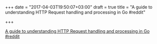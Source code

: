 +++
date = "2017-04-03T19:50:07+03:00"
draft = true
title = "A guide to understanding HTTP Request handling and processing in Go  #reddit"

+++

<p><a href="https://t.co/S1xMLrCLPt">A guide to understanding HTTP Request handling and processing in Go  #reddit</a></p>